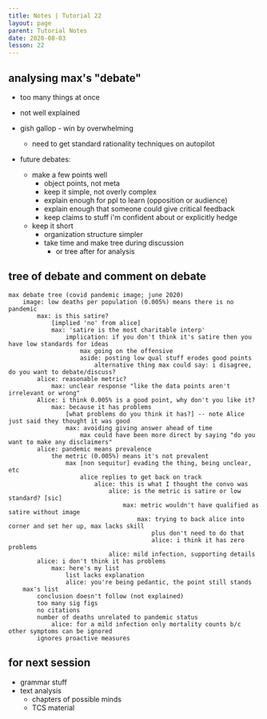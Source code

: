 ```yaml
---
title: Notes | Tutorial 22
layout: page
parent: Tutorial Notes
date: 2020-08-03
lesson: 22
---
```


## analysing max's "debate"

* too many things at once
* not well explained
* gish gallop - win by overwhelming
  * need to get standard rationality techniques on autopilot

* future debates:
  * make a few points well
    * object points, not meta
    * keep it simple, not overly complex
    * explain enough for ppl to learn (opposition or audience)
    * explain enough that someone could give critical feedback
    * keep claims to stuff i'm confident about or explicitly hedge
  * keep it short
    * organization structure simpler
    * take time and make tree during discussion
      * or tree after for analysis

## tree of debate and comment on debate

```
max debate tree (covid pandemic image; june 2020)
    image: low deaths per population (0.005%) means there is no pandemic
        max: is this satire?
            [implied 'no' from alice]
            max: 'satire is the most charitable interp'
                implication: if you don't think it's satire then you have low standards for ideas
                    max going on the offensive
                    aside: posting low qual stuff erodes good points
                        alternative thing max could say: i disagree, do you want to debate/discuss?
        alice: reasonable metric?
            max: unclear response "like the data points aren't irrelevant or wrong"
        Alice: i think 0.005% is a good point, why don't you like it?
            max: because it has problems
                [what problems do you think it has?] -- note Alice just said they thought it was good
                max: avoiding giving answer ahead of time
                    max could have been more direct by saying "do you want to make any disclaimers"
        alice: pandemic means prevalence
            the metric (0.005%) means it's not prevalent
                max [non sequitur] evading the thing, being unclear, etc
                    alice replies to get back on track
                        alice: this is what I thought the convo was
                            alice: is the metric is satire or low standard? [sic]
                                max: metric wouldn't have qualified as satire without image
                                    max: trying to back alice into corner and set her up, max lacks skill
                                        plus don't need to do that
                                        alice: i think it has zero problems
                            alice: mild infection, supporting details
        alice: i don't think it has problems
            max: here's my list
                list lacks explanation
                alice: you're being pedantic, the point still stands
    max's list
        conclusion doesn't follow (not explained)
        too many sig figs
        no citations
        number of deaths unrelated to pandemic status
            alice: for a mild infection only mortality counts b/c other symptoms can be ignored
        ignores proactive measures
```

## for next session

* grammar stuff
* text analysis
  * chapters of possible minds
  * TCS material
